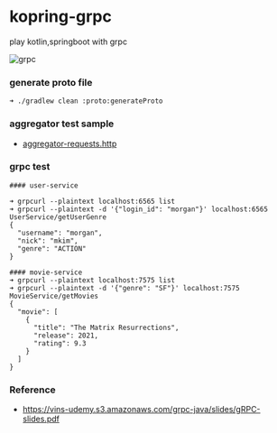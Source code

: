 # kopring-grpc

play kotlin,springboot with grpc

![grpc](https://user-images.githubusercontent.com/85666242/148494484-eacd31bc-0353-4d96-912a-3ed8d658388a.png)


### generate proto file

```
➜ ./gradlew clean :proto:generateProto
```

### aggregator test sample

- [aggregator-requests.http](./aggregator/src/main/resources/aggregator-requests.http)

### grpc test

```
#### user-service

➜ grpcurl --plaintext localhost:6565 list
➜ grpcurl --plaintext -d '{"login_id": "morgan"}' localhost:6565 UserService/getUserGenre
{
  "username": "morgan",
  "nick": "mkim",
  "genre": "ACTION"
}

#### movie-service
➜ grpcurl --plaintext localhost:7575 list
➜ grpcurl --plaintext -d '{"genre": "SF"}' localhost:7575 MovieService/getMovies
{
  "movie": [
    {
      "title": "The Matrix Resurrections",
      "release": 2021,
      "rating": 9.3
    }
  ]
}
```

### Reference

- https://vins-udemy.s3.amazonaws.com/grpc-java/slides/gRPC-slides.pdf
